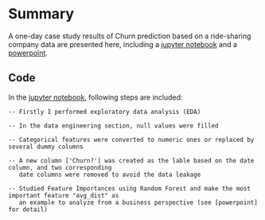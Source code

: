 # Summary
A one-day case study results of Churn prediction based on a ride-sharing company data are presented here, including a [jupyter notebook](./case_study.ipynb) and a [powerpoint](./case_study_slides.key).

## Code 
In the [jupyter notebook](./case_study.ipynb), following steps are included:

    -- Firstly I performed exploratory data analysis (EDA)
  
    -- In the data engineering section, null values were filled 
  
    -- Categorical features were converted to numeric ones or replaced by several dummy columns
  
    -- A new column ['Churn?'] was created as the lable based on the date column, and two corresponding 
       date columns were removed to avoid the data leakage
  
    -- Studied Feature Importances using Random Forest and make the most important feature "avg_dist" as 
       an example to analyze from a business perspective (see [powerpoint] for detail)

